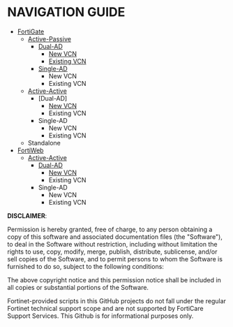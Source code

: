 # NAVIGATION GUIDE #
- [FortiGate](FortiGate/)
  - [Active-Passive](Active-Passive/)
    - [Dual-AD](Dual-AD/)
      - [New VCN](New-VCN/)
      - [Existing VCN](Existing-VCN/)
    - [Single-AD](Single-AD/)
      - New VCN
      - Existing VCN
  - [Active-Active](Active-Active/)
    - [Dual-AD]
      - [New VCN](New-VCN/)
      - Existing VCN
    - Single-AD
      - New VCN
      - Existing VCN
  - Standalone
- [FortiWeb](FortiWeb/)
  - [Active-Active](Active-Active/)
    - [Dual-AD](Dual-AD/)
      - [New VCN](New-VCN/)
      - Existing VCN
    - Single-AD
      - New VCN
      - Existing VCN

**DISCLAIMER**: 

Permission is hereby granted, free of charge, to any person obtaining a copy of this software and associated documentation files (the "Software"), to deal in the Software without restriction, including without limitation the rights to use, copy, modify, merge, publish, distribute, sublicense, and/or sell copies of the Software, and to permit persons to whom the Software is furnished to do so, subject to the following conditions:

The above copyright notice and this permission notice shall be included in all copies or substantial portions of the Software.

Fortinet-provided scripts in this  GitHub projects do not fall under the regular Fortinet technical support scope and are not supported by FortiCare Support Services.
This Github is for informational purposes only. 
